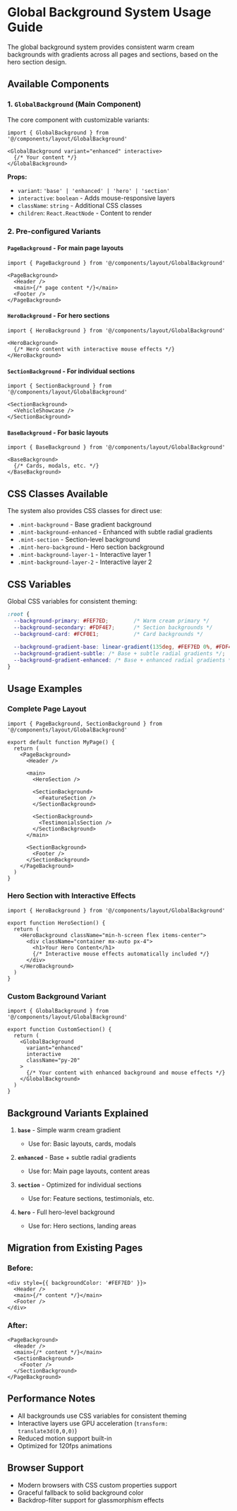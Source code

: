 # Global Background System Usage Guide

The global background system provides consistent warm cream backgrounds with gradients across all pages and sections, based on the hero section design.

## Available Components

### 1. `GlobalBackground` (Main Component)
The core component with customizable variants:

```tsx
import { GlobalBackground } from '@/components/layout/GlobalBackground'

<GlobalBackground variant="enhanced" interactive>
  {/* Your content */}
</GlobalBackground>
```

**Props:**
- `variant`: `'base' | 'enhanced' | 'hero' | 'section'`
- `interactive`: `boolean` - Adds mouse-responsive layers
- `className`: `string` - Additional CSS classes
- `children`: `React.ReactNode` - Content to render

### 2. Pre-configured Variants

#### `PageBackground` - For main page layouts
```tsx
import { PageBackground } from '@/components/layout/GlobalBackground'

<PageBackground>
  <Header />
  <main>{/* page content */}</main>
  <Footer />
</PageBackground>
```

#### `HeroBackground` - For hero sections
```tsx
import { HeroBackground } from '@/components/layout/GlobalBackground'

<HeroBackground>
  {/* Hero content with interactive mouse effects */}
</HeroBackground>
```

#### `SectionBackground` - For individual sections
```tsx
import { SectionBackground } from '@/components/layout/GlobalBackground'

<SectionBackground>
  <VehicleShowcase />
</SectionBackground>
```

#### `BaseBackground` - For basic layouts
```tsx
import { BaseBackground } from '@/components/layout/GlobalBackground'

<BaseBackground>
  {/* Cards, modals, etc. */}
</BaseBackground>
```

## CSS Classes Available

The system also provides CSS classes for direct use:

- `.mint-background` - Base gradient background
- `.mint-background-enhanced` - Enhanced with subtle radial gradients
- `.mint-section` - Section-level background
- `.mint-hero-background` - Hero section background
- `.mint-background-layer-1` - Interactive layer 1
- `.mint-background-layer-2` - Interactive layer 2

## CSS Variables

Global CSS variables for consistent theming:

```css
:root {
  --background-primary: #FEF7ED;        /* Warm cream primary */
  --background-secondary: #FDF4E7;      /* Section backgrounds */
  --background-card: #FCF0E1;           /* Card backgrounds */
  
  --background-gradient-base: linear-gradient(135deg, #FEF7ED 0%, #FDF4E7 50%, #FCF0E1 100%);
  --background-gradient-subtle: /* Base + subtle radial gradients */;
  --background-gradient-enhanced: /* Base + enhanced radial gradients */;
}
```

## Usage Examples

### Complete Page Layout
```tsx
import { PageBackground, SectionBackground } from '@/components/layout/GlobalBackground'

export default function MyPage() {
  return (
    <PageBackground>
      <Header />
      
      <main>
        <HeroSection />
        
        <SectionBackground>
          <FeatureSection />
        </SectionBackground>
        
        <SectionBackground>
          <TestimonialsSection />
        </SectionBackground>
      </main>
      
      <SectionBackground>
        <Footer />
      </SectionBackground>
    </PageBackground>
  )
}
```

### Hero Section with Interactive Effects
```tsx
import { HeroBackground } from '@/components/layout/GlobalBackground'

export function HeroSection() {
  return (
    <HeroBackground className="min-h-screen flex items-center">
      <div className="container mx-auto px-4">
        <h1>Your Hero Content</h1>
        {/* Interactive mouse effects automatically included */}
      </div>
    </HeroBackground>
  )
}
```

### Custom Background Variant
```tsx
import { GlobalBackground } from '@/components/layout/GlobalBackground'

export function CustomSection() {
  return (
    <GlobalBackground 
      variant="enhanced" 
      interactive 
      className="py-20"
    >
      {/* Your content with enhanced background and mouse effects */}
    </GlobalBackground>
  )
}
```

## Background Variants Explained

1. **`base`** - Simple warm cream gradient
   - Use for: Basic layouts, cards, modals

2. **`enhanced`** - Base + subtle radial gradients
   - Use for: Main page layouts, content areas

3. **`section`** - Optimized for individual sections
   - Use for: Feature sections, testimonials, etc.

4. **`hero`** - Full hero-level background
   - Use for: Hero sections, landing areas

## Migration from Existing Pages

### Before:
```tsx
<div style={{ backgroundColor: '#FEF7ED' }}>
  <Header />
  <main>{/* content */}</main>
  <Footer />
</div>
```

### After:
```tsx
<PageBackground>
  <Header />
  <main>{/* content */}</main>
  <SectionBackground>
    <Footer />
  </SectionBackground>
</PageBackground>
```

## Performance Notes

- All backgrounds use CSS variables for consistent theming
- Interactive layers use GPU acceleration (`transform: translate3d(0,0,0)`)
- Reduced motion support built-in
- Optimized for 120fps animations

## Browser Support

- Modern browsers with CSS custom properties support
- Graceful fallback to solid background color
- Backdrop-filter support for glassmorphism effects 